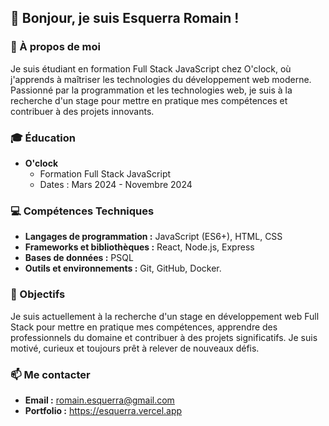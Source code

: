 ## 👋 Bonjour, je suis Esquerra Romain !

### 🌟 À propos de moi

Je suis étudiant en formation Full Stack JavaScript chez O'clock, où j'apprends à maîtriser les technologies du développement web moderne. Passionné par la programmation et les technologies web, je suis à la recherche d'un stage pour mettre en pratique mes compétences et contribuer à des projets innovants.

### 🎓 Éducation

- **O'clock**
  - Formation Full Stack JavaScript
  - Dates : Mars 2024 - Novembre 2024

### 💻 Compétences Techniques

- **Langages de programmation :** JavaScript (ES6+), HTML, CSS
- **Frameworks et bibliothèques :** React, Node.js, Express
- **Bases de données :** PSQL
- **Outils et environnements :** Git, GitHub, Docker.


### 🌱 Objectifs

Je suis actuellement à la recherche d'un stage en développement web Full Stack pour mettre en pratique mes compétences, apprendre des professionnels du domaine et contribuer à des projets significatifs. Je suis motivé, curieux et toujours prêt à relever de nouveaux défis.

### 📫 Me contacter

- **Email :** romain.esquerra@gmail.com
- **Portfolio :** https://esquerra.vercel.app
